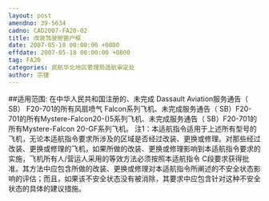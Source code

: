 ```yaml
---
layout: post
amendno: 39-5634
cadno: CAD2007-FA20-02
title: 改装驾驶舱窗户框
date: 2007-05-18 00:00:00 +0800
effdate: 2007-05-18 00:00:00 +0800
tag: FA20
categories: 民航华北地区管理局适航审定处
author: 宗捷
---
```


##适用范围:
在中华人民共和国注册的、未完成 Dassault Aviation服务通告（ SB） F20-701的所有风扇喷气 Falcon系列飞机、未完成服务通告（ SB）F20-701的所有Mystere-Falcon20-()5系列飞机、未完成服务通告（ SB）F20-701的所有Mystere-Falcon 20-GF系列飞机。
注1：本适航指令适用于上述所有型号的飞机，无论本适航指令要求所涉及的区域是否经过改装、更换或修理。对那些经过改装、更换或修理的飞机，如果所做的改装、更换或修理影响到本适航指令要求的实施，飞机所有人/营运人采用的等效方法必须按照本适航指令 C段要求获得批准。其方法中应包含所做的改装、更换或修理对本适航指令所阐述的不安全状态影响的评估；而且，如果该不安全状态没有被消除，其要求中应包含针对这种不安全状态的具体的建议措施。

